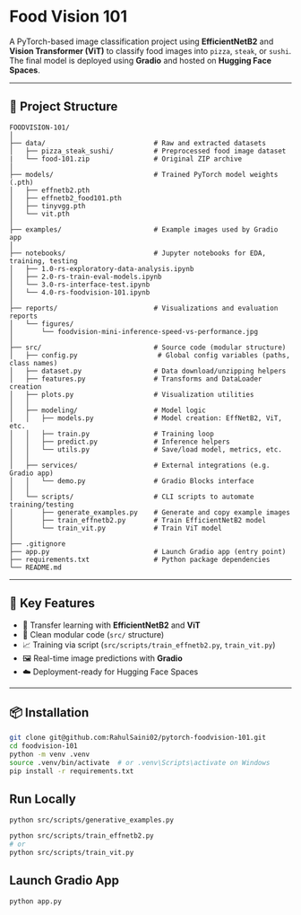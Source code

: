 # Food Vision 101

A PyTorch-based image classification project using **EfficientNetB2** and **Vision Transformer (ViT)** to classify food images into `pizza`, `steak`, or `sushi`. The final model is deployed using **Gradio** and hosted on **Hugging Face Spaces**.

---

## 🚀 Project Structure

```
FOODVISION-101/
│
├── data/                           # Raw and extracted datasets
│   ├── pizza_steak_sushi/          # Preprocessed food image dataset
|   └── food-101.zip                # Original ZIP archive
│
├── models/                         # Trained PyTorch model weights (.pth)
│   ├── effnetb2.pth
│   ├── effnetb2_food101.pth
│   ├── tinyvgg.pth
│   └── vit.pth
│
├── examples/                       # Example images used by Gradio app
│
├── notebooks/                      # Jupyter notebooks for EDA, training, testing
│   ├── 1.0-rs-exploratory-data-analysis.ipynb
│   ├── 2.0-rs-train-eval-models.ipynb
│   └── 3.0-rs-interface-test.ipynb
│   └── 4.0-rs-foodvision-101.ipynb
│
├── reports/                        # Visualizations and evaluation reports
│   └── figures/
│       └── foodvision-mini-inference-speed-vs-performance.jpg
│
├── src/                            # Source code (modular structure)
│   ├── config.py                    # Global config variables (paths, class names)
│   ├── dataset.py                  # Data download/unzipping helpers
│   ├── features.py                 # Transforms and DataLoader creation
│   ├── plots.py                    # Visualization utilities
│   │
│   ├── modeling/                   # Model logic
│   │   ├── models.py               # Model creation: EffNetB2, ViT, etc.
│   │   ├── train.py                # Training loop
│   │   ├── predict.py              # Inference helpers
│   │   └── utils.py                # Save/load model, metrics, etc.
│   │
│   ├── services/                   # External integrations (e.g. Gradio app)
│   │   └── demo.py                 # Gradio Blocks interface
│   │
│   └── scripts/                    # CLI scripts to automate training/testing
│       ├── generate_examples.py    # Generate and copy example images
│       ├── train_effnetb2.py       # Train EfficientNetB2 model
│       └── train_vit.py            # Train ViT model
│
├── .gitignore
├── app.py                          # Launch Gradio app (entry point)
├── requirements.txt                # Python package dependencies
└── README.md

```
---

## 🧠 Key Features

- 🧠 Transfer learning with **EfficientNetB2** and **ViT**
- 🧹 Clean modular code (`src/` structure)
- 📈 Training via script (`src/scripts/train_effnetb2.py`, `train_vit.py`)
- 🖼️ Real-time image predictions with **Gradio**
- ☁️ Deployment-ready for Hugging Face Spaces

---

## 📦 Installation

```bash
git clone git@github.com:RahulSaini02/pytorch-foodvision-101.git
cd foodvision-101
python -m venv .venv
source .venv/bin/activate  # or .venv\Scripts\activate on Windows
pip install -r requirements.txt
```

## Run Locally

```bash
python src/scripts/generative_examples.py

python src/scripts/train_effnetb2.py
# or
python src/scripts/train_vit.py
```

## Launch Gradio App
```bash
python app.py
```
